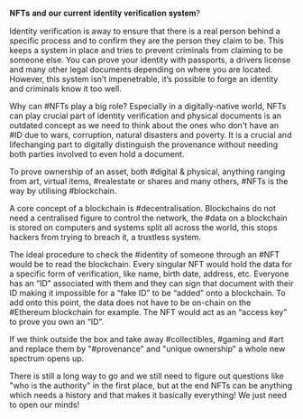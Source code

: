 𝐍𝐅𝐓𝐬 𝐚𝐧𝐝 𝐨𝐮𝐫 𝐜𝐮𝐫𝐫𝐞𝐧𝐭 𝐢𝐝𝐞𝐧𝐭𝐢𝐭𝐲 𝐯𝐞𝐫𝐢𝐟𝐢𝐜𝐚𝐭𝐢𝐨𝐧 𝐬𝐲𝐬𝐭𝐞𝐦?

Identity verification is away to ensure that there is a real person behind a specific process and to confirm they are the person they claim to be. 
This keeps a system in place and tries to prevent criminals from claiming to be someone else. 
You can prove your identity with passports, a drivers license and many other legal documents depending on where you are located. However, this system isn’t 
impenetrable, it’s possible to forge an identity and criminals know it too well.

Why can #NFTs play a big role? Especially in a digitally-native world, NFTs can play crucial part of identity verification and physical documents 
is an outdated concept as we need to think about the ones who don't have an #ID due to wars, corruption, natural disasters and poverty. 
It is a crucial and lifechanging part to digitally distinguish the provenance without needing both parties involved to even hold a document.

To prove ownership of an asset, both #digital & physical, anything ranging from art, virtual items, #realestate or shares and many others, 
#NFTs is the way by utilising #blockchain.

A core concept of a blockchain is #decentralisation. Blockchains do not need a centralised figure to control the network, the #data on a 
blockchain is stored on computers and systems split all across the world, this stops hackers from trying to breach it, a trustless system.

The ideal procedure to check the #identity of someone through an #NFT would be to read the blockchain. Every singular NFT would hold the data for 
a specific form of verification, like name, birth date, address, etc. Everyone has an “ID” associated with them and they can sign that document with their 
ID making it impossible for a “fake ID” to be “added” onto a blockchain. To add onto this point, the data does not have to be on-chain on the 
#Ethereum blockchain for example. The NFT would act as an “access key” to prove you own an “ID”.

If we think outside the box and take away #collectibles, #gaming and #art and replace them by "#provenance" and "unique ownership" a
whole new spectrum opens up.

There is still a long way to go and we still need to figure out questions like "who is the authority" in the first place, but at the end NFTs 
can be anything which needs a history and that makes it basically everything! We just need to open our minds!
